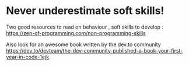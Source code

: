 # Never underestimate soft skills!

Two good resources to read on behaviour , soft skills to develop : 
https://zen-of-programming.com/non-programming-skills

Also look for an awesome book written by the dev.to community 
https://dev.to/devteam/the-dev-community-published-a-book-your-first-year-in-code-1ejk